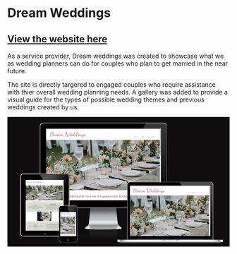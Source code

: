 # Dream Weddings

## [View the website here](https://nicolejackson89.github.io/pp1-dream-wedding/)

As a service provider, Dream weddings was created to showcase what we as wedding planners can do for couples who plan to get married in the near future.

The site is directly targered to engaged couples who require assistance with thier overall wedding planning needs. A gallery was added to provide a visual guide for the types of possible wedding themes and previous weddings created by us.

![responsive](./assets/readme/am-i-responsive.png)